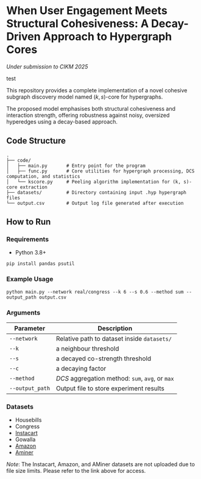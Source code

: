 # When User Engagement Meets Structural Cohesiveness: A Decay-Driven Approach to Hypergraph Cores
*Under submission to CIKM 2025*

test
  
This repository provides a complete implementation of a novel cohesive subgraph discovery model named $(k, s)$-core for hypergraphs.

The proposed model emphasises both structural cohesiveness and interaction strength, offering robustness against noisy, oversized hyperedges using a decay-based approach.

## Code Structure
```
.
├── code/
│   ├── main.py       # Entry point for the program
│   ├── func.py       # Core utilities for hypergraph processing, DCS computation, and statistics
│   └── kscore.py     # Peeling algorithm implementation for (k, s)-core extraction
├── datasets/         # Directory containing input .hyp hypergraph files
└── output.csv        # Output log file generated after execution
```

## How to Run

### Requirements
- Python 3.8+
```
pip install pandas psutil
```

### Example Usage
```
python main.py --network real/congress --k 6 --s 0.6 --method sum --output_path output.csv
```

### Arguments
| Parameter      | Description                                       |
|----------------|---------------------------------------------------|
| `--network`    | Relative path to dataset inside `datasets/`       |
| `--k`          | a neighbour threshold       |
| `--s`          | a decayed co-strength threshold             |
| `--c`          | a decaying factor      |
| `--method`     | $DCS$ aggregation method: `sum`, `avg`, or `max`    |
| `--output_path`| Output file to store experiment results           |

### Datasets
- Housebills
- Congress
- [Instacart](https://www.cs.cornell.edu/~arb/data/uchoice-Instacart/)
- Gowalla
- [Amazon](https://www.cs.cornell.edu/~arb/data/amazon-reviews/)
- [Aminer](https://www.github.com/toggled/vldbsubmission)

*Note*: The Instacart, Amazon, and AMiner datasets are not uploaded due to file size limits. Please refer to the link above for access.

